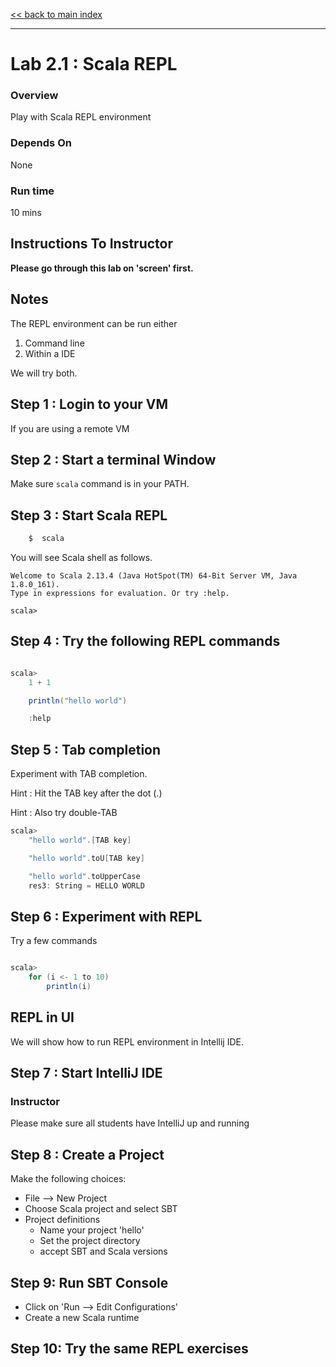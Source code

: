 <link rel='stylesheet' href='../assets/css/main.css'/>

[<< back to main index](../README.md)

---

# Lab 2.1 : Scala REPL

### Overview
Play with Scala REPL environment

### Depends On
None

### Run time
10 mins

## Instructions To Instructor
**Please go through this lab on 'screen' first.**

## Notes
The REPL environment can be run either
1. Command line
2. Within a IDE

We will try both.

## Step 1 : Login to your VM
If you are using a remote VM

## Step 2 : Start a terminal  Window
Make sure `scala`  command is in your PATH.

## Step 3 : Start Scala REPL
```bash
    $  scala

```

You will see Scala shell as follows.

```console
Welcome to Scala 2.13.4 (Java HotSpot(TM) 64-Bit Server VM, Java 1.8.0_161).
Type in expressions for evaluation. Or try :help.

scala>
```

## Step 4 : Try the following REPL commands

```scala

scala>
    1 + 1

    println("hello world")

    :help

```

## Step 5 : Tab completion
Experiment with TAB completion.   

Hint : Hit the TAB key after the dot (.)

Hint : Also try double-TAB

```scala
scala>
    "hello world".[TAB key]

    "hello world".toU[TAB key]

    "hello world".toUpperCase
    res3: String = HELLO WORLD
```

## Step 6 : Experiment with REPL
Try a few commands

```scala

scala>
    for (i <- 1 to 10)
        println(i)
```

## REPL in UI
We will show how to run REPL environment in Intellij IDE.

## Step 7 : Start IntelliJ IDE

### Instructor
Please make sure all students have IntelliJ up and running

## Step 8 : Create a Project
Make the following choices:
- File --> New Project
- Choose Scala project and select SBT
- Project definitions
    - Name your project 'hello'
    - Set the project directory
    - accept SBT and Scala versions

## Step 9: Run SBT Console

- Click on 'Run --> Edit Configurations'
- Create a new Scala runtime

## Step 10: Try the same REPL exercises
